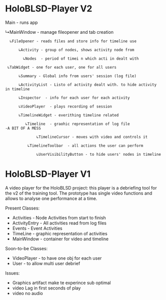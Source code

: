 # HoloBLSD-Player V2

Main - runs app

  ↳MainWindow - manage fileopener and tab creation
  
      ↳FileOpener - reads files and store info for timeline use
      
          ↳Activity - group of nodes, shows activity node from 
          
            ↳Nodes  - period of timei n which acti in dealt with
            
     ↳TabWidget - one for each user, one for all users
     
          ↳Summary - Global info from users' session (log file)
          
          ↳ActivityList - Listo of activity dealt with. to hide activity in timeline
          
          ↳Inspector  - info for each user for each activity
          
          ↳VideoPlayer  - plays recording of session
          
          ↳TimelineWidget - everithing timeline related
          
             ↳Timeline  - graohic representation of log file              -A BIT OF A MESS
             
                  ↳TimelineCursor - moves with video and controls it      
                  
              ↳TimelineToolbar  - all actions the user can perform      
              
                  ↳UserVisibilityButton - to hide users' nodes in timeline



# HoloBLSD-Player V1
A video player for the HoloBLSD project: this player is a debriefing tool for the v2 of the training tool.
The prototype has single video functions and allows to analyse one performance at a time.

Present Classes:
- Activities - Node Activities from start to finish
- ActivityEntry - All activities read from log files
- Events - Event Activities
- TimeLine - graphic representation of activities
- MainWindow - container for video and timeline

Soon-to-be Classes:
- VideoPlayer - to have one obj for each user
- User - to allow multi user debrief

Issues:
- Graphics artifact make te experince sub optimal
- video Lag in first seconds of play
- video no audio




